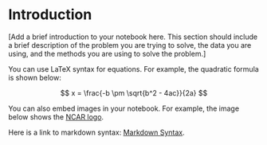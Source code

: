 # Introduction

[Add a brief introduction to your notebook here. This section should include a brief description of the problem you are trying to solve, the data you are using, and the methods you are using to solve the problem.]

You can use LaTeX syntax for equations. For example, the quadratic formula is shown below:

$$
x = \frac{-b \pm \sqrt{b^2 - 4ac}}{2a}
$$

You can also embed images in your notebook. 
For example, the image below shows the [NCAR logo](https://www2.cisl.ucar.edu/sites/default/files/NCAR_logo_2017_0.png).

Here is a link to markdown syntax: [Markdown Syntax](https://www.markdownguide.org/basic-syntax/). 